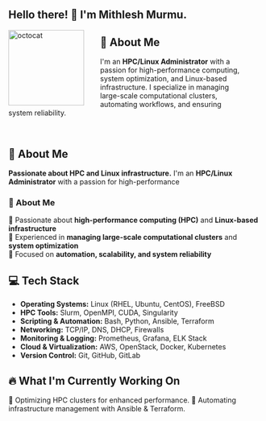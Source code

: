 <!-- ## Hi there 👋 -->

## <h2 align="left">Hello there! 👋 I'm Mithlesh Murmu.</h2>
<img align="left" height="150" src="https://user-images.githubusercontent.com/69384657/179312151-fdabe3af-823f-41ab-a6d4-17a72af4e9e8.png" alt="octocat" style="margin-right: 2rem;" />

<div style="margin-right: 2rem;">
  
## 🚀 About Me
I'm an **HPC/Linux Administrator** with a passion for high-performance computing, system optimization, and Linux-based infrastructure. I specialize in managing large-scale computational clusters, automating workflows, and ensuring system reliability.
</div>
</br>

## 🚀 About Me
**Passionate about HPC and Linux infrastructure.**
I'm an **HPC/Linux Administrator** with a passion for high-performance

### 🚀 About Me  
🔹 Passionate about **high-performance computing (HPC)** and **Linux-based infrastructure**  
🔹 Experienced in **managing large-scale computational clusters** and **system optimization**  
🔹 Focused on **automation, scalability, and system reliability**  

## 💻 Tech Stack
- **Operating Systems:** Linux (RHEL, Ubuntu, CentOS), FreeBSD
- **HPC Tools:** Slurm, OpenMPI, CUDA, Singularity
- **Scripting & Automation:** Bash, Python, Ansible, Terraform
- **Networking:** TCP/IP, DNS, DHCP, Firewalls
- **Monitoring & Logging:** Prometheus, Grafana, ELK Stack
- **Cloud & Virtualization:** AWS, OpenStack, Docker, Kubernetes
- **Version Control:** Git, GitHub, GitLab

## 🔥 What I'm Currently Working On
🚧 Optimizing HPC clusters for enhanced performance.
🚀 Automating infrastructure management with Ansible & Terraform.

<!--
## 📫 Let's Connect
- LinkedIn: [Your LinkedIn Profile](https://linkedin.com/in/your-profile)
- GitHub: [Your GitHub Profile](https://github.com/yourusername)
- Portfolio: [Your Portfolio Website](https://yourwebsite.com)

## 🌟 GitHub Stats
![Your GitHub Stats](https://github-readme-stats.vercel.app/api?username=yourusername&show_icons=true&theme=radical)

## 🏆 Top Contributions
![Top Languages](https://github-readme-stats.vercel.app/api/top-langs/?username=yourusername&layout=compact&theme=radical)

Thanks for stopping by! 😊🚀
-->

<!--
**mithleshmurmu/mithleshmurmu** is a ✨ _special_ ✨ repository because its `README.md` (this file) appears on your GitHub profile.

Here are some ideas to get you started:

- 🔭 I’m currently working on ...
- 🌱 I’m currently learning ...
- 👯 I’m looking to collaborate on ...
- 🤔 I’m looking for help with ...
- 💬 Ask me about ...
- 📫 How to reach me: ...
- 😄 Pronouns: ...
- ⚡ Fun fact: ...
-->
